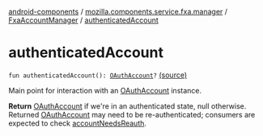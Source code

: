 [android-components](../../index.md) / [mozilla.components.service.fxa.manager](../index.md) / [FxaAccountManager](index.md) / [authenticatedAccount](./authenticated-account.md)

# authenticatedAccount

`fun authenticatedAccount(): `[`OAuthAccount`](../../mozilla.components.concept.sync/-o-auth-account/index.md)`?` [(source)](https://github.com/mozilla-mobile/android-components/blob/master/components/service/firefox-accounts/src/main/java/mozilla/components/service/fxa/manager/FxaAccountManager.kt#L236)

Main point for interaction with an [OAuthAccount](../../mozilla.components.concept.sync/-o-auth-account/index.md) instance.

**Return**
[OAuthAccount](../../mozilla.components.concept.sync/-o-auth-account/index.md) if we're in an authenticated state, null otherwise. Returned [OAuthAccount](../../mozilla.components.concept.sync/-o-auth-account/index.md)
may need to be re-authenticated; consumers are expected to check [accountNeedsReauth](account-needs-reauth.md).

